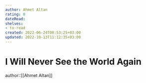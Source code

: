 ```yaml
---
author: Ahmet Altan
rating: 0
dateRead: 
shelves: 
- to-read
created: 2022-06-24T08:53:25+03:00
updated: 2022-10-13T11:12:35+03:00
---
```

# I Will Never See the World Again

author::[[Ahmet Altan]]
